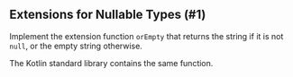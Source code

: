## Extensions for Nullable Types (#1)

Implement the extension function `orEmpty` that returns the string if it is not
`null`, or the empty string otherwise.

The Kotlin standard library contains the same function.